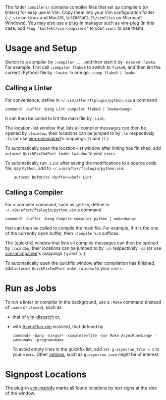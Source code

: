 The folder `compilers/` contains compiler files that set up compilers (or linters) for easy use in Vim.
Copy them into your Vim configuration folder (`~/.vim` on Linux and MacOS, `%USERPROFILE%/vimfiles` on Microsoft Windows).
You may also use a plug-in manager such as [vim-plug](https://github.com/junegunn/vim-plug) (in this case, add `Plug 'konfekt/vim-compilers'` to your `vimrc` to use them).

# Usage and Setup

Switch to a compiler by `:compiler ...` and then start it by `:make` or `:lmake`.
For example, first call `:compiler flake8` to switch to `flake8`, and then lint the current (Python) file by `:lmake`.
In one go: `:comp flake8 | lmake`.

## Calling a Linter

For convenience, define in `~/.vim/after/ftplugin/python.vim` a command

```vim
command! -buffer -bang Lint compiler flake8 | lmake<bang>
```

It can then be called to lint the main file by `:Lint`.

The location-list window that lists all compiler messages can then be opened by `:lwindow`;
their locations can be jumped to by `:ln` respectively `:lp` (or use [vim-unimpaired](https://github.com/tpope/vim-unimpaired)'s mappings `]l` and `[l`.)

To automatically open the location-list window after linting has finished, add `autocmd QuickFixCmdPost lmake lwindow` to your `vimrc`.

To automatically run `:Lint` after saving the modifications to a source code file, say `Python`, add to `~/.vim/after/ftplugin/python.vim`:

```vim
    autocmd BufWrite <buffer=abuf> Lint
```

## Calling a Compiler

For a compiler command, such as `python`, define in `~/.vim/after/ftplugin/python.vim` a command

```vim
command! -buffer -bang Compile compiler python | make<bang>.
```

that can then be called to compile the main file.
For example, if it is the one of the currently open buffer, then `:Compile %:S` suffices.

The (quickfix) window that lists all compiler messages can then be opened by `:cwindow`;
their locations can be jumped to by `:cn` respectively `:cp` (or use [vim-unimpaired](https://github.com/tpope/vim-unimpaired)'s mappings `]q` and `[q`.).

To automatically open the quickfix window after compilation has finished, add `autocmd QuickFixCmdPost make cwindow` to your `vimrc`.

# Run as Jobs

To run a linter or compiler in the background, use a `:Make` command (instead of `:make` or `:lmake`), such as

- that of [vim-dispatch](https://github.com/tpope/vim-dispatch) or,
- with [AsyncRun.vim](https://github.com/skywind3000/asyncrun.vim/) installed, that defined by

    ```vim
    command! -bang -nargs=* -complete=file -bar Make AsyncRun<bang> -auto=make -program=make
    ```

    To avoid empty lines in the quickfix list, add `let g:asyncrun_trim = 1` to your `vimrc`.
    Other [options](https://github.com/skywind3000/asyncrun.vim/wiki/Options), such as `g:asyncrun_save` might be of interest.

# Signpost Locations

The plug-in [vim-markify](https://github.com/dhruvasagar/vim-markify) marks all found locations by text signs at the side of the window.

